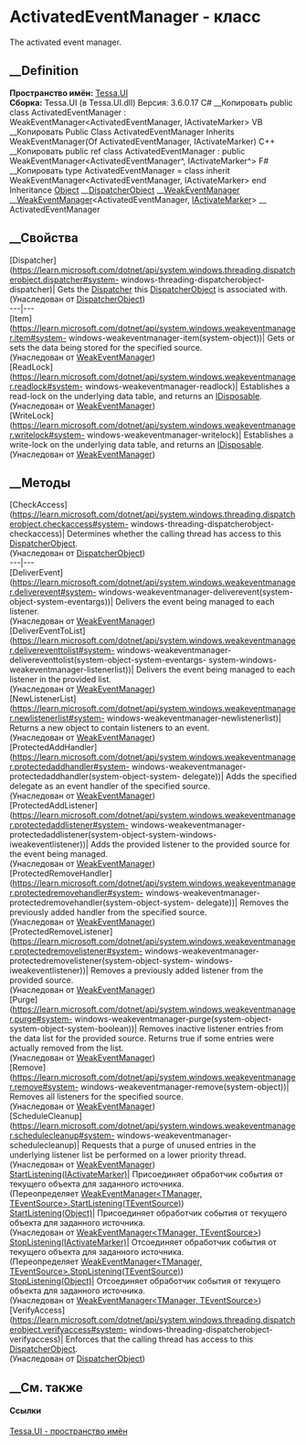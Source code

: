 # ActivatedEventManager - класс
The activated event manager.
## __Definition
 **Пространство имён:** [Tessa.UI](N_Tessa_UI.htm)  
 **Сборка:** Tessa.UI (в Tessa.UI.dll) Версия: 3.6.0.17
C# __Копировать
     public class ActivatedEventManager : WeakEventManager<ActivatedEventManager, IActivateMarker>
VB __Копировать
     Public Class ActivatedEventManager
    	Inherits WeakEventManager(Of ActivatedEventManager, IActivateMarker)
C++ __Копировать
     public ref class ActivatedEventManager : public WeakEventManager<ActivatedEventManager^, IActivateMarker^>
F# __Копировать
     type ActivatedEventManager = 
        class
            inherit WeakEventManager<ActivatedEventManager, IActivateMarker>
        end
Inheritance
    [Object](https://learn.microsoft.com/dotnet/api/system.object) __[DispatcherObject](https://learn.microsoft.com/dotnet/api/system.windows.threading.dispatcherobject) __[WeakEventManager](https://learn.microsoft.com/dotnet/api/system.windows.weakeventmanager) __[WeakEventManager](T_Tessa_UI_WeakEventManager_2.htm)<ActivatedEventManager, [IActivateMarker](T_Tessa_UI_Views_IActivateMarker.htm)> __ ActivatedEventManager
##  __Свойства
[Dispatcher](https://learn.microsoft.com/dotnet/api/system.windows.threading.dispatcherobject.dispatcher#system-
windows-threading-dispatcherobject-dispatcher)| Gets the
[Dispatcher](https://learn.microsoft.com/dotnet/api/system.windows.threading.dispatcher)
this
[DispatcherObject](https://learn.microsoft.com/dotnet/api/system.windows.threading.dispatcherobject)
is associated with.  
(Унаследован от
[DispatcherObject](https://learn.microsoft.com/dotnet/api/system.windows.threading.dispatcherobject))  
---|---  
[Item](https://learn.microsoft.com/dotnet/api/system.windows.weakeventmanager.item#system-
windows-weakeventmanager-item\(system-object\))| Gets or sets the data being
stored for the specified source.  
(Унаследован от
[WeakEventManager](https://learn.microsoft.com/dotnet/api/system.windows.weakeventmanager))  
[ReadLock](https://learn.microsoft.com/dotnet/api/system.windows.weakeventmanager.readlock#system-
windows-weakeventmanager-readlock)| Establishes a read-lock on the underlying
data table, and returns an
[IDisposable](https://learn.microsoft.com/dotnet/api/system.idisposable).  
(Унаследован от
[WeakEventManager](https://learn.microsoft.com/dotnet/api/system.windows.weakeventmanager))  
[WriteLock](https://learn.microsoft.com/dotnet/api/system.windows.weakeventmanager.writelock#system-
windows-weakeventmanager-writelock)| Establishes a write-lock on the
underlying data table, and returns an
[IDisposable](https://learn.microsoft.com/dotnet/api/system.idisposable).  
(Унаследован от
[WeakEventManager](https://learn.microsoft.com/dotnet/api/system.windows.weakeventmanager))  
##  __Методы
[CheckAccess](https://learn.microsoft.com/dotnet/api/system.windows.threading.dispatcherobject.checkaccess#system-
windows-threading-dispatcherobject-checkaccess)| Determines whether the
calling thread has access to this
[DispatcherObject](https://learn.microsoft.com/dotnet/api/system.windows.threading.dispatcherobject).  
(Унаследован от
[DispatcherObject](https://learn.microsoft.com/dotnet/api/system.windows.threading.dispatcherobject))  
---|---  
[DeliverEvent](https://learn.microsoft.com/dotnet/api/system.windows.weakeventmanager.deliverevent#system-
windows-weakeventmanager-deliverevent\(system-object-system-eventargs\))|
Delivers the event being managed to each listener.  
(Унаследован от
[WeakEventManager](https://learn.microsoft.com/dotnet/api/system.windows.weakeventmanager))  
[DeliverEventToList](https://learn.microsoft.com/dotnet/api/system.windows.weakeventmanager.delivereventtolist#system-
windows-weakeventmanager-delivereventtolist\(system-object-system-eventargs-
system-windows-weakeventmanager-listenerlist\))| Delivers the event being
managed to each listener in the provided list.  
(Унаследован от
[WeakEventManager](https://learn.microsoft.com/dotnet/api/system.windows.weakeventmanager))  
[NewListenerList](https://learn.microsoft.com/dotnet/api/system.windows.weakeventmanager.newlistenerlist#system-
windows-weakeventmanager-newlistenerlist)| Returns a new object to contain
listeners to an event.  
(Унаследован от
[WeakEventManager](https://learn.microsoft.com/dotnet/api/system.windows.weakeventmanager))  
[ProtectedAddHandler](https://learn.microsoft.com/dotnet/api/system.windows.weakeventmanager.protectedaddhandler#system-
windows-weakeventmanager-protectedaddhandler\(system-object-system-
delegate\))| Adds the specified delegate as an event handler of the specified
source.  
(Унаследован от
[WeakEventManager](https://learn.microsoft.com/dotnet/api/system.windows.weakeventmanager))  
[ProtectedAddListener](https://learn.microsoft.com/dotnet/api/system.windows.weakeventmanager.protectedaddlistener#system-
windows-weakeventmanager-protectedaddlistener\(system-object-system-windows-
iweakeventlistener\))| Adds the provided listener to the provided source for
the event being managed.  
(Унаследован от
[WeakEventManager](https://learn.microsoft.com/dotnet/api/system.windows.weakeventmanager))  
[ProtectedRemoveHandler](https://learn.microsoft.com/dotnet/api/system.windows.weakeventmanager.protectedremovehandler#system-
windows-weakeventmanager-protectedremovehandler\(system-object-system-
delegate\))| Removes the previously added handler from the specified source.  
(Унаследован от
[WeakEventManager](https://learn.microsoft.com/dotnet/api/system.windows.weakeventmanager))  
[ProtectedRemoveListener](https://learn.microsoft.com/dotnet/api/system.windows.weakeventmanager.protectedremovelistener#system-
windows-weakeventmanager-protectedremovelistener\(system-object-system-
windows-iweakeventlistener\))| Removes a previously added listener from the
provided source.  
(Унаследован от
[WeakEventManager](https://learn.microsoft.com/dotnet/api/system.windows.weakeventmanager))  
[Purge](https://learn.microsoft.com/dotnet/api/system.windows.weakeventmanager.purge#system-
windows-weakeventmanager-purge\(system-object-system-object-system-boolean\))|
Removes inactive listener entries from the data list for the provided source.
Returns true if some entries were actually removed from the list.  
(Унаследован от
[WeakEventManager](https://learn.microsoft.com/dotnet/api/system.windows.weakeventmanager))  
[Remove](https://learn.microsoft.com/dotnet/api/system.windows.weakeventmanager.remove#system-
windows-weakeventmanager-remove\(system-object\))| Removes all listeners for
the specified source.  
(Унаследован от
[WeakEventManager](https://learn.microsoft.com/dotnet/api/system.windows.weakeventmanager))  
[ScheduleCleanup](https://learn.microsoft.com/dotnet/api/system.windows.weakeventmanager.schedulecleanup#system-
windows-weakeventmanager-schedulecleanup)| Requests that a purge of unused
entries in the underlying listener list be performed on a lower priority
thread.  
(Унаследован от
[WeakEventManager](https://learn.microsoft.com/dotnet/api/system.windows.weakeventmanager))  
[StartListening(IActivateMarker)](M_Tessa_UI_ActivatedEventManager_StartListening.htm)|
Присоединяет обработчик события от текущего объекта для заданного источника.  
(Переопределяет [WeakEventManager<TManager,
TEventSource>.StartListening(TEventSource)](M_Tessa_UI_WeakEventManager_2_StartListening_1.htm))  
[StartListening(Object)](M_Tessa_UI_WeakEventManager_2_StartListening.htm)|
Присоединяет обработчик события от текущего объекта для заданного источника.  
(Унаследован от [WeakEventManager<TManager,
TEventSource>](T_Tessa_UI_WeakEventManager_2.htm))  
[StopListening(IActivateMarker)](M_Tessa_UI_ActivatedEventManager_StopListening.htm)|
Отсоединяет обработчик события от текущего объекта для заданного источника.  
(Переопределяет [WeakEventManager<TManager,
TEventSource>.StopListening(TEventSource)](M_Tessa_UI_WeakEventManager_2_StopListening_1.htm))  
[StopListening(Object)](M_Tessa_UI_WeakEventManager_2_StopListening.htm)|
Отсоединяет обработчик события от текущего объекта для заданного источника.  
(Унаследован от [WeakEventManager<TManager,
TEventSource>](T_Tessa_UI_WeakEventManager_2.htm))  
[VerifyAccess](https://learn.microsoft.com/dotnet/api/system.windows.threading.dispatcherobject.verifyaccess#system-
windows-threading-dispatcherobject-verifyaccess)| Enforces that the calling
thread has access to this
[DispatcherObject](https://learn.microsoft.com/dotnet/api/system.windows.threading.dispatcherobject).  
(Унаследован от
[DispatcherObject](https://learn.microsoft.com/dotnet/api/system.windows.threading.dispatcherobject))  
##  __См. также
#### Ссылки
[Tessa.UI - пространство имён](N_Tessa_UI.htm)
